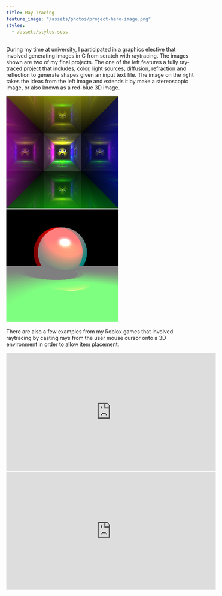 ```yaml
---
title: Ray Tracing
feature_image: "/assets/photos/project-hero-image.png"
styles:
  - /assets/styles.scss
---
```


During my time at university, I participated in a graphics elective that involved generating images in C from
scratch with raytracing.
The images shown are two of my final projects. The one of the left features a fully ray-traced project that
includes, color, light sources,
diffusion, refraction and reflection to generate shapes given an input text file. The image on the right
takes the ideas from the left image
and extends it by make a stereoscopic image, or also known as a red-blue 3D image.

<div class="image-row">
  <img src="/assets/photos/output.png" alt="output" width="300" />
  <img src="/assets/photos/3Doutput.jpg" alt="3D output" width="300" />
</div>

There are also a few examples from my Roblox games that involved raytracing by casting rays from the user
mouse cursor onto a 3D environment
in order to allow item placement.

<div class="video-row">
  <iframe
    src="https://www.youtube.com/embed/bsWl-nbmTdo"
    title="YouTube video player"
    width="560" height="315"
    frameborder="0"
    allow="accelerometer; autoplay; clipboard-write; encrypted-media; gyroscope; picture-in-picture; web-share"
    allowfullscreen>
  </iframe>
  <iframe
    src="https://www.youtube.com/embed/Jto8pqrSvOk"
    title="YouTube video player"
    width="560" height="315"
    frameborder="0"
    allow="accelerometer; autoplay; clipboard-write; encrypted-media; gyroscope; picture-in-picture; web-share"
    allowfullscreen>
  </iframe>
</div>